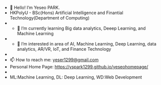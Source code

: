 - 👋 Hello! I’m Yeseo PARK.
- HKPolyU - BSc(Hons) Artificial Intelligence and Finantial Technology(Department of Computing)
- - 🌱 I’m currently learning Big data analytics, Deeep Learning, and Machine Learning
- - 👀 I’m interested in area of AI, Machine Learning, Deep Learning, data analytics, AR/VR, IoT, and Finance Technology
- 
- 📫 How to reach me: yeser1299@gmail.com
- Personal Home Page: https://yspark1299.github.io/yeseohomepage/
- 
- ML:Machine Learning, DL: Deep Learning, WD:Web Development
<!---
yspark1299/yspark1299 is a ✨ special ✨ repository because its `README.md` (this file) appears on your GitHub profile.
You can click the Preview link to take a look at your changes.
--->

